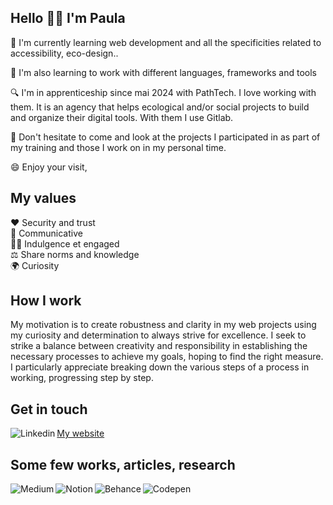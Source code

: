 ## Hello 👋🏽 I'm Paula

🌱 I'm currently learning web development and all the specificities related to accessibility, eco-design..

🔭 I'm also learning to work with different languages, frameworks and tools

🔍 I'm in apprenticeship since mai 2024 with PathTech. I love working with them. It is an agency that helps ecological and/or social projects to build and organize their digital tools. With them I use Gitlab.

💬 Don't hesitate to come and look at the projects I participated in as part of my training and those I work on in my personal time.

😄 Enjoy your visit,



## My values

❤️ Security and trust  
💬 Communicative  
✊🏽 Indulgence et engaged  
⚖️ Share norms and knowledge  
🌍 Curiosity   



## How I work 

My motivation is to create robustness and clarity in my web projects using my curiosity and determination to always strive for excellence.
I seek to strike a balance between creativity and responsibility in establishing the necessary processes to achieve my goals, hoping to find the right measure.
I particularly appreciate breaking down the various steps of a process in working, progressing step by step.



## Get in touch

<a href="https://www.linkedin.com/in/paula-rondao/">
    <img align="left" alt="Linkedin" src="https://img.shields.io/badge/LinkedIn-0077B5?style=for-the-badge&logo=linkedin&logoColor=white" />
</a>
<a href="https://www.paula-rondao.com">My website</a>   



## Some few works, articles, research

<a href="https://medium.com/@paula.rondao">
    <img align="left" alt="Medium" src="https://img.shields.io/badge/medium-%2312100E.svg?&style=for-the-badge&logo=medium&logoColor=white" />
</a>
<a href="https://www.notion.so/paula-rondao/Veille-D-veloppement-Web-Design-0a9828c39a594593b4104dd673b77ed7">
    <img align="left" alt="Notion" src="https://img.shields.io/badge/Notion-000000?style=for-the-badge&logo=Notion&logoColor=white" />
</a>     
    
<a href="https://www.behance.net/paula_rondao">
    <img align="left" alt="Behance" src="https://img.shields.io/badge/Behance-0054F7?style=for-the-badge&logo=behance&logoColor=white" />
</a>
<a href="https://codepen.io/Maud-Paula-Rondao">
    <img align="left" alt="Codepen" src="https://img.shields.io/badge/Codepen-000000?style=for-the-badge&logo=codepen&logoColor=white"  />
</a>









<!--
**PaulaRondao/PaulaRondao** is a ✨ _special_ ✨ repository because its `README.md` (this file) appears on your GitHub profile.

https://img.shields.io/badge/Unsplash-000000?style=for-the-badge&logo=Unsplash&logoColor=white
https://img.shields.io/badge/Exercism-009CAB?style=for-the-badge&logo=exercism&logoColor=white


[![Visitez mon site web](https://img.shields.io/badge/Visitez%20mon%20site%20web-Click%20me!-blue)](https://www.paula-rondao.com)





Here are some ideas to get you started:

- 🔭 I’m currently working on ...
- 🌱 I’m currently learning ...
- 👯 I’m looking to collaborate on ...
- 🤔 I’m looking for help with ...
- 💬 Ask me about ...
- 📫 How to reach me: ...
- 😄 Pronouns: ...
- ⚡ Fun fact: ...
-->
